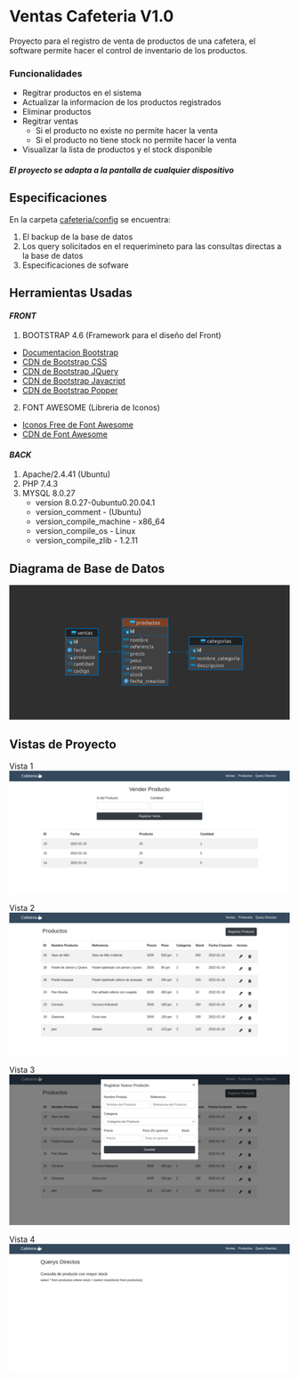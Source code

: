 # Ventas Cafeteria V1.0

Proyecto para el registro de venta de productos de una cafetera, el software permite hacer el control de inventario de los productos.

### Funcionalidades

- Regitrar productos en el sistema
- Actualizar la informacion de los productos registrados
- Eliminar productos
- Regitrar ventas
  - Si el producto no existe no permite hacer la venta
  - Si el producto no tiene stock no permite hacer la venta
- Visualizar la lista de productos y el stock disponible

#### **_El proyecto se adapta a la pantalla de cualquier dispositivo_**

## Especificaciones

En la carpeta [cafeteria/config](https://github.com/Geekerypro/cafeteria/tree/master/config) se encuentra:

1. El backup de la base de datos
2. Los query solicitados en el requerimineto para las consultas directas a la base de datos
3. Especificaciones de sofware

## Herramientas Usadas

#### **_FRONT_**
1. BOOTSTRAP 4.6 (Framework para el diseño del Front)
  * [Documentacion Bootstrap](https://getbootstrap.com/docs/4.6/getting-started/introduction/)
  * [CDN de Bootstrap CSS](https://cdn.jsdelivr.net/npm/bootstrap@4.6.1/dist/css/bootstrap.min.css)
  * [CDN de Bootstrap JQuery](https://cdn.jsdelivr.net/npm/jquery@3.5.1/dist/jquery.slim.min.js)
  * [CDN de Bootstrap Javacript](https://cdn.jsdelivr.net/npm/bootstrap@4.6.1/dist/js/bootstrap.min.js)
  * [CDN de Bootstrap Popper](https://cdn.jsdelivr.net/npm/popper.js@1.16.1/dist/umd/popper.min.js)
2. FONT AWESOME (Libreria de Iconos)
  * [Iconos Free de Font Awesome](https://fontawesome.com/v5.15/icons?m=free)
  * [CDN de Font Awesome](https://cdn.jsdelivr.net/npm/bootstrap@4.6.1/dist/css/bootstrap.min.css)

#### **_BACK_**
1. Apache/2.4.41 (Ubuntu)
2. PHP 7.4.3
3. MYSQL 8.0.27
   - version 8.0.27-0ubuntu0.20.04.1
   - version_comment - (Ubuntu)
   - version_compile_machine - x86_64
   - version_compile_os - Linux
   - version_compile_zlib - 1.2.11


## Diagrama de Base de Datos 
![Image text](https://github.com/Geekerypro/cafeteria/blob/master/otros/vista5.png)

## Vistas de Proyecto

Vista 1
![Image text](https://github.com/Geekerypro/cafeteria/blob/master/otros/vista1.png)

Vista 2
![Image text](https://github.com/Geekerypro/cafeteria/blob/master/otros/vista2.png)

Vista 3
![Image text](https://github.com/Geekerypro/cafeteria/blob/master/otros/vista3.png)

Vista 4
![Image text](https://github.com/Geekerypro/cafeteria/blob/master/otros/vista4.png)

